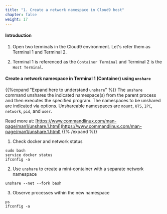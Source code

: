 ```yaml
---
title: "1. Create a network namespace in Cloud9 host"
chapter: false
weight: 17
---
```


#### Introduction

1. Open two terminals in the Cloud9 environment. Let's refer them as Terminal 1 and Terminal 2.

2. Terminal 1 is referenced as the `Container Terminal` and Terminal 2 is the `Host Terminal`.


#### Create a network namespace in Terminal 1 (Container) using `unshare`
{{%expand "Expand here to understand `unshare`" %}}
The `unshare` command unshares the indicated namespace(s) from the parent process and then executes the specified program. The namespaces to be unshared are indicated via options. Unshareable namespaces are `mount`, `UTS`, `IPC`, `network`, `pid`, and `user`.

Read more at: [https://www.commandlinux.com/man-page/man1/unshare.1.html](https://www.commandlinux.com/man-page/man1/unshare.1.html)
{{% /expand %}}

1. Check docker and network status
```
sudo bash
service docker status
ifconfig -a
```
2. Use `unshare` to create a mini-container with a separate network namespace

```
unshare --net --fork bash
```

3. Observe processes within the new namespace

```
ps
ifconfig -a
```
